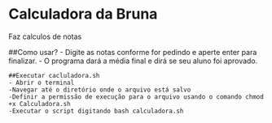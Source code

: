 # Calculadora da Bruna
 Faz calculos de notas

##Como usar?
    - Digite as notas conforme for pedindo e aperte enter para finalizar.
    - O programa dará a média final e dirá se seu aluno foi aprovado.

    ##Executar cacluladora.sh
    - Abrir o terminal
    -Navegar até o diretório onde o arquivo está salvo
    -Definir a permissão de execução para o arquivo usando o comando chmod +x Calculadora.sh
    -Executar o script digitando bash calculadora.sh